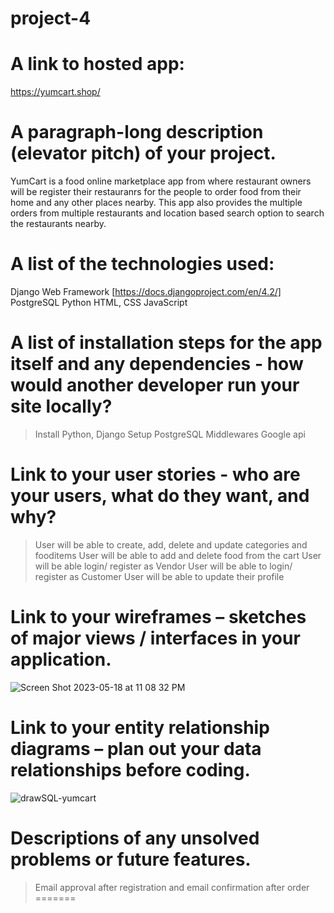 # project-4

# A link to hosted app: 
https://yumcart.shop/

# A paragraph-long description (elevator pitch) of your project.
YumCart is a food online marketplace app from where restaurant owners will be register their restauranrs for the people to order food from their home and any other places nearby. This app also provides the multiple orders from multiple restaurants and location based search option to search the restaurants nearby.

# A list of the technologies used:
Django Web Framework [https://docs.djangoproject.com/en/4.2/]
PostgreSQL
Python
HTML, CSS
JavaScript


# A list of installation steps for the app itself and any dependencies - how would another developer run your site locally?
>Install Python, Django
>Setup PostgreSQL
>Middlewares
>Google api

# Link to your user stories - who are your users, what do they want, and why?

> User will be able to create, add, delete and update categories and fooditems
> User will be able to add and delete food from the cart
> User will be able login/ register as Vendor
> User will be able to login/ register as Customer
> User will be able to update their profile

# Link to your wireframes – sketches of major views / interfaces in your application.
![Screen Shot 2023-05-18 at 11 08 32 PM](https://github.com/rezwanatechProfile/OnlineFoodOrder/assets/120229816/d6e62f90-6d68-4cde-88c6-7025a5828fd5)


# Link to your entity relationship diagrams – plan out your data relationships before coding.

![drawSQL-yumcart](https://github.com/rezwanatechProfile/OnlineFoodOrder/assets/120229816/dcfd34a7-552a-417f-ac53-09335091f663)

# Descriptions of any unsolved problems or future features.
> Email approval after registration and email confirmation after order
=======

